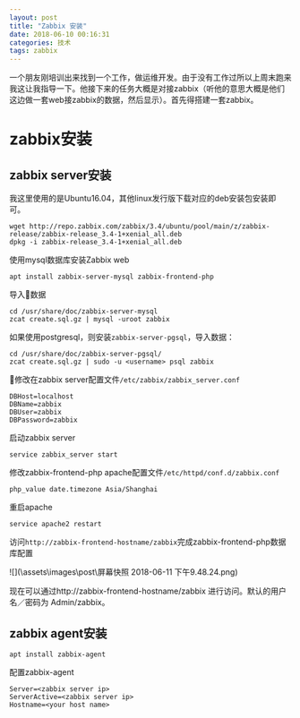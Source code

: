 ```yaml
---
layout: post
title: "Zabbix 安装"
date: 2018-06-10 00:16:31
categories: 技术
tags: zabbix
---
```

一个朋友刚培训出来找到一个工作，做运维开发。由于没有工作过所以上周末跑来我这让我指导一下。他接下来的任务大概是对接zabbix（听他的意思大概是他们这边做一套web接zabbix的数据，然后显示）。首先得搭建一套zabbix。

# zabbix安装
## zabbix server安装

我这里使用的是Ubuntu16.04，其他linux发行版下载对应的deb安装包安装即可。

```shell
wget http://repo.zabbix.com/zabbix/3.4/ubuntu/pool/main/z/zabbix-release/zabbix-release_3.4-1+xenial_all.deb
dpkg -i zabbix-release_3.4-1+xenial_all.deb
```

使用mysql数据库安装Zabbix web

```shell
apt install zabbix-server-mysql zabbix-frontend-php
```

导入数据

```shell
cd /usr/share/doc/zabbix-server-mysql
zcat create.sql.gz | mysql -uroot zabbix
```

如果使用postgresql，则安装`zabbix-server-pgsql`，导入数据：

```shell
cd /usr/share/doc/zabbix-server-pgsql/
zcat create.sql.gz | sudo -u <username> psql zabbix
```

修改在zabbix server配置文件`/etc/zabbix/zabbix_server.conf`

```
DBHost=localhost
DBName=zabbix
DBUser=zabbix
DBPassword=zabbix
```

启动zabbix server

```shell
service zabbix_server start
```

修改zabbix-frontend-php apache配置文件`/etc/httpd/conf.d/zabbix.conf `

```
php_value date.timezone Asia/Shanghai
```

重启apache

```shell
service apache2 restart
```

访问`http://zabbix-frontend-hostname/zabbix`完成zabbix-frontend-php数据库配置

![](\assets\images\post\屏幕快照 2018-06-11 下午9.48.24.png)

现在可以通过http://zabbix-frontend-hostname/zabbix 进行访问。默认的用户名／密码为 Admin/zabbix。

## zabbix agent安装

```shell
apt install zabbix-agent
```

配置zabbix-agent

```
Server=<zabbix server ip>
ServerActive=<zabbix server ip>
Hostname=<your host name>
```
